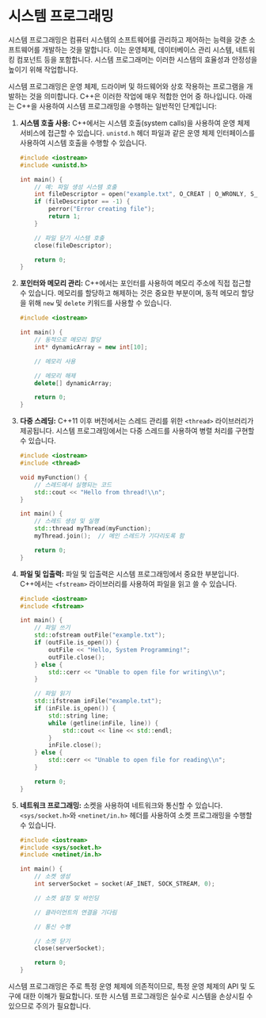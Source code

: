 # 시스템 프로그래밍

시스템 프로그래밍은 컴퓨터 시스템의 소프트웨어를 관리하고 제어하는 능력을 갖춘 소프트웨어를 개발하는 것을 말합니다. 이는 운영체제, 데이터베이스 관리 시스템, 네트워킹 컴포넌트 등을 포함합니다. 시스템 프로그래머는 이러한 시스템의 효율성과 안정성을 높이기 위해 작업합니다.

 시스템 프로그래밍은 운영 체제, 드라이버 및 하드웨어와 상호 작용하는 프로그램을 개발하는 것을 의미합니다. C++은 이러한 작업에 매우 적합한 언어 중 하나입니다. 아래는 C++을 사용하여 시스템 프로그래밍을 수행하는 일반적인 단계입니다:

1. **시스템 호출 사용:** C++에서는 시스템 호출(system calls)을 사용하여 운영 체제 서비스에 접근할 수 있습니다. `unistd.h` 헤더 파일과 같은 운영 체제 인터페이스를 사용하여 시스템 호출을 수행할 수 있습니다.
    
    ```cpp
    #include <iostream>
    #include <unistd.h>
    
    int main() {
        // 예: 파일 생성 시스템 호출
        int fileDescriptor = open("example.txt", O_CREAT | O_WRONLY, S_IRUSR | S_IWUSR);
        if (fileDescriptor == -1) {
            perror("Error creating file");
            return 1;
        }
    
        // 파일 닫기 시스템 호출
        close(fileDescriptor);
    
        return 0;
    }
    
    ```
    
2. **포인터와 메모리 관리:** C++에서는 포인터를 사용하여 메모리 주소에 직접 접근할 수 있습니다. 메모리를 할당하고 해제하는 것은 중요한 부분이며, 동적 메모리 할당을 위해 `new` 및 `delete` 키워드를 사용할 수 있습니다.
    
    ```cpp
    #include <iostream>
    
    int main() {
        // 동적으로 메모리 할당
        int* dynamicArray = new int[10];
    
        // 메모리 사용
    
        // 메모리 해제
        delete[] dynamicArray;
    
        return 0;
    }
    
    ```
    
3. **다중 스레딩:** C++11 이후 버전에서는 스레드 관리를 위한 `<thread>` 라이브러리가 제공됩니다. 시스템 프로그래밍에서는 다중 스레드를 사용하여 병렬 처리를 구현할 수 있습니다.
    
    ```cpp
    #include <iostream>
    #include <thread>
    
    void myFunction() {
        // 스레드에서 실행되는 코드
        std::cout << "Hello from thread!\\n";
    }
    
    int main() {
        // 스레드 생성 및 실행
        std::thread myThread(myFunction);
        myThread.join();  // 메인 스레드가 기다리도록 함
    
        return 0;
    }
    
    ```
    
4. **파일 및 입출력:** 파일 및 입출력은 시스템 프로그래밍에서 중요한 부분입니다. C++에서는 `<fstream>` 라이브러리를 사용하여 파일을 읽고 쓸 수 있습니다.
    
    ```cpp
    #include <iostream>
    #include <fstream>
    
    int main() {
        // 파일 쓰기
        std::ofstream outFile("example.txt");
        if (outFile.is_open()) {
            outFile << "Hello, System Programming!";
            outFile.close();
        } else {
            std::cerr << "Unable to open file for writing\\n";
        }
    
        // 파일 읽기
        std::ifstream inFile("example.txt");
        if (inFile.is_open()) {
            std::string line;
            while (getline(inFile, line)) {
                std::cout << line << std::endl;
            }
            inFile.close();
        } else {
            std::cerr << "Unable to open file for reading\\n";
        }
    
        return 0;
    }
    
    ```
    
5. **네트워크 프로그래밍:** 소켓을 사용하여 네트워크와 통신할 수 있습니다. `<sys/socket.h>`와 `<netinet/in.h>` 헤더를 사용하여 소켓 프로그래밍을 수행할 수 있습니다.
    
    ```cpp
    #include <iostream>
    #include <sys/socket.h>
    #include <netinet/in.h>
    
    int main() {
        // 소켓 생성
        int serverSocket = socket(AF_INET, SOCK_STREAM, 0);
    
        // 소켓 설정 및 바인딩
    
        // 클라이언트의 연결을 기다림
    
        // 통신 수행
    
        // 소켓 닫기
        close(serverSocket);
    
        return 0;
    }
    
    ```
    

시스템 프로그래밍은 주로 특정 운영 체제에 의존적이므로, 특정 운영 체제의 API 및 도구에 대한 이해가 필요합니다. 또한 시스템 프로그래밍은 실수로 시스템을 손상시킬 수 있으므로 주의가 필요합니다.